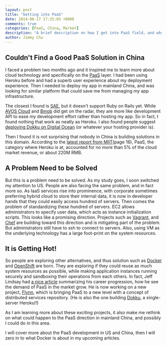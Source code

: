 ```yaml
---
layout: post
title: "Getting into PaaS"
date: 2014-06-17 17:25:03 +0800
comments: true
categories: [PaaS, China, Market]
description: "A brief description on how I get into PaaS field, and why this field is getting more and more attention."
author: Jimmy Chu
---
```


## Couldn't Find a Good PaaS Solution in China

I faced a problem two months ago and it inspired me to learn more about cloud technology and specifically on the [PaaS](http://en.wikipedia.org/wiki/Platform_as_a_service) layer. I had been using Heroku before and had a superb user experience about my deployment experience. Then I needed to deploy my app in mainland China, and was looking for similar platform that could save me from managing my app infrastructure.

The closest I found is [SAE](http://sae.sina.com.cn/), but it doesn't support Ruby on Rails yet. While [AVOS Cloud](https://cn.avoscloud.com/) and [Bmob](http://www.codenow.cn/) did get on the radar, they are more like development API to ease my development effort rather than hosting my app. So in fact, I found nothing that work as neatly as Heroku. I also found people suggest [deploying Dokku on Digital Ocean](http://goo.gl/vMEhcx) (or whatever your hosting provider is).

Then I found it is not surprising that nobody in China is building solutions in this domain. According to the [latest report from MIIT](http://goo.gl/Hik8yY)(page 16), PaaS, the category where Heroku is at, accounted for no more than 5% of the cloud market revenue, or about 220M RMB.

## A Problem Need to be Solved

But this is a problem need to be solved. As my study goes, I soon switched my attention to US. People are also facing the same problem, and in fact more so. As IaaS services rise into prominence, with corporate sometimes preferring hybrid cloud to store their internal data, it is now in developer hands that they could easily access hundred of servers. Then comes the problem of standardizing these hundred of servers. EC2 allows administrators to specify user data, which acts as instance initialization scripts. This looks like a promising direction. Projects such as [Vagrant](http://www.vagrantup.com/), and [Chef](http://www.getchef.com/chef/) are building toward this direction and is mitigating part of the problem. But administrators still have to ssh to connect to servers. Also, using VM as the underlying technology has a large foot-print on the system resources.

## It is Getting Hot!

So people are exploring other alternatives, and thus solution such as [Docker](http://www.docker.com/) and [OpenShift](https://www.openshift.com/) are born. They are exploring if they could reuse as much system resources as possible, while making application instances running securely and sandboxing their operations from each others. In fact, Jeff Lindsay had [a nice article](http://goo.gl/T3sJEr) summarizing his career progression, how he see the demand of PaaS in the market grow. He is now working on a new project, [Flynn](https://flynn.io/), which is bringing PaaS to a new level with a concept of distributed services repository. (He is also the one building [Dokku](http://goo.gl/s841B), a single-server Heroku!!)

As I am learning more about these exciting projects, it also make me rethink on what could happen to the PaaS direction in mainland China, and possibly I could do in this area.

I will cover more about the PaaS development in US and China, then I will zero in to what Docker is about in my upcoming articles.
